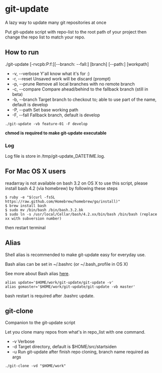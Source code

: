 # git-update

A lazy way to update many git repositories at once

Put git-update script with repo-list to the root path of your project
then change the repo list to match your repo.
 
## How to run 

./git-update [-rvcpb:P:f:][--branch: --fall:] [branch] [--path:] [workpath]


* -v, --verbose   Y'all know what it's for :)
* -r, --reset     Unsaved work will be discard (prompt)
* -p, --prune     Remove all local branches with no remote branch
* -c, --compare   Compare ahead/behind to the fallback branch (still in beta)
* -b, --branch    Target branch to checkout to; able to use part of the name, default is develop
* -P, --path      Set base working path
* -F, --fall      Fallback branch, default is develop
 
```
./git-update -vb feature-01 -F develop
```

**chmod is required to make git-update executable**

### Log

Log file is store in /tmp/git-update_DATETIME.log.
 
## For Mac OS X users
readarray is not available on bash 3.2 on OS X
to use this script, please install bash 4.2 (via homebrew) by following these steps

```
$ ruby -e "$(curl -fsSL https://raw.github.com/Homebrew/homebrew/go/install)"
$ brew install bash
$ sudo mv /bin/bash /bin/bash.3.2.bk
$ sudo ln -s /usr/local/Cellar/bash/4.2.xx/bin/bash /bin/bash (replace xx with subversion number)
```

then restart terminal

## Alias
Shell alias is recommended to make git-update easy for everyday use.

Bash alias can be set in ~/.bashrc (or ~/.bash_profile in OS X)

See more about Bash alias [here](http://tldp.org/LDP/abs/html/aliases.html).

```
alias update='$HOME/work/git-update/git-update -v'
alias gomaster='$HOME/work/git-update/git-update -vb master'
```

bash restart is required after .bashrc update.

## git-clone

Companion to the git-update script

Let you clone many repos from what's in repo_list with one command.

* -v 			Verbose
* -d 			Target directory, default is $HOME/src/startsiden
* -u 			Run git-update after finish repo cloning, branch name required as args

```
./git-clone -vd "$HOME/work"
```
